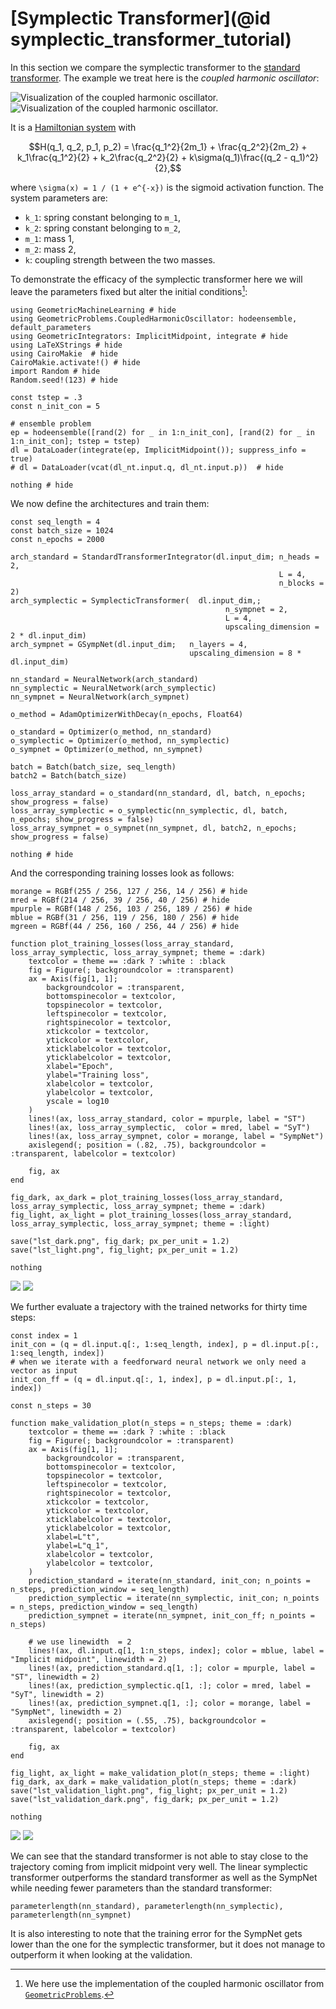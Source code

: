 # [Symplectic Transformer](@id symplectic_transformer_tutorial)

In this section we compare the symplectic transformer to the [standard transformer](@ref "Standard Transformer"). The example we treat here is the *coupled harmonic oscillator*:

![Visualization of the coupled harmonic oscillator.](coupled_harmonic_oscillator_light.png)
![Visualization of the coupled harmonic oscillator.](coupled_harmonic_oscillator_dark.png)

It is a [Hamiltonian system](@ref "Symplectic Systems") with 

```math
H(q_1, q_2, p_1, p_2) = \frac{q_1^2}{2m_1} + \frac{q_2^2}{2m_2} + k_1\frac{q_1^2}{2} + k_2\frac{q_2^2}{2} +  k\sigma(q_1)\frac{(q_2 - q_1)^2}{2},
```
where ``\sigma(x) = 1 / (1 + e^{-x})`` is the sigmoid activation function. The system parameters are:
- ``k_1``: spring constant belonging to ``m_1``,
- ``k_2``: spring constant belonging to ``m_2``,
- ``m_1``: mass 1,
- ``m_2``: mass 2,
- ``k``: coupling strength between the two masses. 

To demonstrate the efficacy of the symplectic transformer here we will leave the parameters fixed but alter the initial conditions[^1]:

[^1]: We here use the implementation of the coupled harmonic oscillator from [`GeometricProblems`](https://github.com/JuliaGNI/GeometricProblems.jl).

```@example sympl_tran_tut
using GeometricMachineLearning # hide
using GeometricProblems.CoupledHarmonicOscillator: hodeensemble, default_parameters
using GeometricIntegrators: ImplicitMidpoint, integrate # hide
using LaTeXStrings # hide
using CairoMakie  # hide
CairoMakie.activate!() # hide
import Random # hide
Random.seed!(123) # hide

const tstep = .3
const n_init_con = 5

# ensemble problem
ep = hodeensemble([rand(2) for _ in 1:n_init_con], [rand(2) for _ in 1:n_init_con]; tstep = tstep)
dl = DataLoader(integrate(ep, ImplicitMidpoint()); suppress_info = true)
# dl = DataLoader(vcat(dl_nt.input.q, dl_nt.input.p))  # hide

nothing # hide
```

We now define the architectures and train them: 

```@example sympl_tran_tut
const seq_length = 4
const batch_size = 1024
const n_epochs = 2000

arch_standard = StandardTransformerIntegrator(dl.input_dim; n_heads = 2, 
                                                            L = 4, 
                                                            n_blocks = 2)
arch_symplectic = SymplecticTransformer(  dl.input_dim,; 
                                                n_sympnet = 2,
                                                L = 4, 
                                                upscaling_dimension = 2 * dl.input_dim)
arch_sympnet = GSympNet(dl.input_dim;   n_layers = 4, 
                                        upscaling_dimension = 8 * dl.input_dim)

nn_standard = NeuralNetwork(arch_standard)
nn_symplectic = NeuralNetwork(arch_symplectic)
nn_sympnet = NeuralNetwork(arch_sympnet)

o_method = AdamOptimizerWithDecay(n_epochs, Float64)

o_standard = Optimizer(o_method, nn_standard)
o_symplectic = Optimizer(o_method, nn_symplectic)
o_sympnet = Optimizer(o_method, nn_sympnet)

batch = Batch(batch_size, seq_length)
batch2 = Batch(batch_size)

loss_array_standard = o_standard(nn_standard, dl, batch, n_epochs; show_progress = false)
loss_array_symplectic = o_symplectic(nn_symplectic, dl, batch, n_epochs; show_progress = false)
loss_array_sympnet = o_sympnet(nn_sympnet, dl, batch2, n_epochs; show_progress = false)

nothing # hide
```

And the corresponding training losses look as follows:

```@setup sympl_tran_tut
morange = RGBf(255 / 256, 127 / 256, 14 / 256) # hide
mred = RGBf(214 / 256, 39 / 256, 40 / 256) # hide
mpurple = RGBf(148 / 256, 103 / 256, 189 / 256) # hide
mblue = RGBf(31 / 256, 119 / 256, 180 / 256) # hide
mgreen = RGBf(44 / 256, 160 / 256, 44 / 256) # hide

function plot_training_losses(loss_array_standard, loss_array_symplectic, loss_array_sympnet; theme = :dark)
    textcolor = theme == :dark ? :white : :black
    fig = Figure(; backgroundcolor = :transparent)
    ax = Axis(fig[1, 1]; 
        backgroundcolor = :transparent,
        bottomspinecolor = textcolor, 
        topspinecolor = textcolor,
        leftspinecolor = textcolor,
        rightspinecolor = textcolor,
        xtickcolor = textcolor, 
        ytickcolor = textcolor,
        xticklabelcolor = textcolor,
        yticklabelcolor = textcolor,
        xlabel="Epoch", 
        ylabel="Training loss",
        xlabelcolor = textcolor,
        ylabelcolor = textcolor,
        yscale = log10
    )
    lines!(ax, loss_array_standard, color = mpurple, label = "ST")
    lines!(ax, loss_array_symplectic,  color = mred, label = "SyT")
    lines!(ax, loss_array_sympnet, color = morange, label = "SympNet")
    axislegend(; position = (.82, .75), backgroundcolor = :transparent, labelcolor = textcolor)

    fig, ax
end

fig_dark, ax_dark = plot_training_losses(loss_array_standard, loss_array_symplectic, loss_array_sympnet; theme = :dark)
fig_light, ax_light = plot_training_losses(loss_array_standard, loss_array_symplectic, loss_array_sympnet; theme = :light)

save("lst_dark.png", fig_dark; px_per_unit = 1.2)
save("lst_light.png", fig_light; px_per_unit = 1.2)

nothing
```

![](lst_light.png)
![](lst_dark.png)


We further evaluate a trajectory with the trained networks for thirty time steps: 

```@setup sympl_tran_tut
const index = 1
init_con = (q = dl.input.q[:, 1:seq_length, index], p = dl.input.p[:, 1:seq_length, index])
# when we iterate with a feedforward neural network we only need a vector as input
init_con_ff = (q = dl.input.q[:, 1, index], p = dl.input.p[:, 1, index])

const n_steps = 30

function make_validation_plot(n_steps = n_steps; theme = :dark)
    textcolor = theme == :dark ? :white : :black
    fig = Figure(; backgroundcolor = :transparent)
    ax = Axis(fig[1, 1]; 
        backgroundcolor = :transparent,
        bottomspinecolor = textcolor, 
        topspinecolor = textcolor,
        leftspinecolor = textcolor,
        rightspinecolor = textcolor,
        xtickcolor = textcolor, 
        ytickcolor = textcolor,
        xticklabelcolor = textcolor,
        yticklabelcolor = textcolor,
        xlabel=L"t", 
        ylabel=L"q_1",
        xlabelcolor = textcolor,
        ylabelcolor = textcolor,
    )
    prediction_standard = iterate(nn_standard, init_con; n_points = n_steps, prediction_window = seq_length)
    prediction_symplectic = iterate(nn_symplectic, init_con; n_points = n_steps, prediction_window = seq_length)
    prediction_sympnet = iterate(nn_sympnet, init_con_ff; n_points = n_steps)

    # we use linewidth  = 2
    lines!(ax, dl.input.q[1, 1:n_steps, index]; color = mblue, label = "Implicit midpoint", linewidth = 2)
    lines!(ax, prediction_standard.q[1, :]; color = mpurple, label = "ST", linewidth = 2)
    lines!(ax, prediction_symplectic.q[1, :]; color = mred, label = "SyT", linewidth = 2)
    lines!(ax, prediction_sympnet.q[1, :]; color = morange, label = "SympNet", linewidth = 2)
    axislegend(; position = (.55, .75), backgroundcolor = :transparent, labelcolor = textcolor)

    fig, ax
end

fig_light, ax_light = make_validation_plot(n_steps; theme = :light)
fig_dark, ax_dark = make_validation_plot(n_steps; theme = :dark)
save("lst_validation_light.png", fig_light; px_per_unit = 1.2)
save("lst_validation_dark.png", fig_dark; px_per_unit = 1.2)

nothing
```

![](lst_validation_light.png)
![](lst_validation_dark.png)

We can see that the standard transformer is not able to stay close to the trajectory coming from implicit midpoint very well. The linear symplectic transformer outperforms the standard transformer as well as the SympNet while needing fewer parameters than the standard transformer: 

```@example sympl_tran_tut
parameterlength(nn_standard), parameterlength(nn_symplectic), parameterlength(nn_sympnet)
```

It is also interesting to note that the training error for the SympNet gets lower than the one for the symplectic transformer, but it does not manage to outperform it when looking at the validation. 